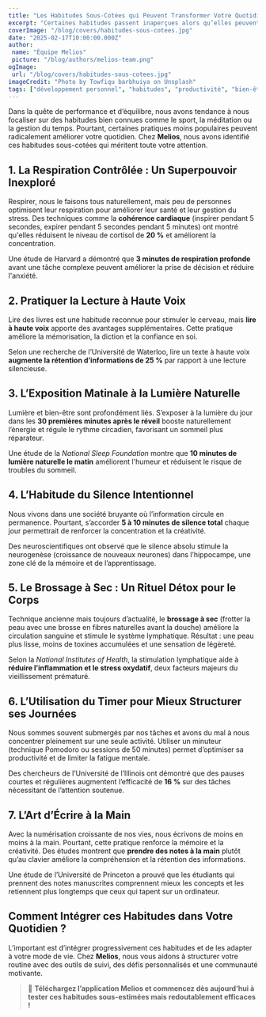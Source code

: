 ```yaml
---
title: "Les Habitudes Sous-Cotées qui Peuvent Transformer Votre Quotidien"
excerpt: "Certaines habitudes passent inaperçues alors qu’elles peuvent avoir un impact profond sur votre bien-être, votre productivité et votre équilibre mental. Découvrez ces routines souvent sous-estimées mais redoutablement efficaces."
coverImage: "/blog/covers/habitudes-sous-cotees.jpg"
date: "2025-02-17T10:00:00.000Z"
author:
 name: "Équipe Melios"
 picture: "/blog/authors/melios-team.png"
ogImage:
 url: "/blog/covers/habitudes-sous-cotees.jpg"
imageCredit: "Photo by Towfiqu barbhuiya on Unsplash"
tags: ["développement personnel", "habitudes", "productivité", "bien-être"]
---
```


Dans la quête de performance et d’équilibre, nous avons tendance à nous focaliser sur des habitudes bien connues comme le sport, la méditation ou la gestion du temps. Pourtant, certaines pratiques moins populaires peuvent radicalement améliorer votre quotidien. Chez **Melios**, nous avons identifié ces habitudes sous-cotées qui méritent toute votre attention.

## 1. La Respiration Contrôlée : Un Superpouvoir Inexploré

Respirer, nous le faisons tous naturellement, mais peu de personnes optimisent leur respiration pour améliorer leur santé et leur gestion du stress. Des techniques comme la **cohérence cardiaque** (inspirer pendant 5 secondes, expirer pendant 5 secondes pendant 5 minutes) ont montré qu'elles réduisent le niveau de cortisol de **20 %** et améliorent la concentration.

Une étude de Harvard a démontré que **3 minutes de respiration profonde** avant une tâche complexe peuvent améliorer la prise de décision et réduire l'anxiété.

## 2. Pratiquer la Lecture à Haute Voix

Lire des livres est une habitude reconnue pour stimuler le cerveau, mais **lire à haute voix** apporte des avantages supplémentaires. Cette pratique améliore la mémorisation, la diction et la confiance en soi.

Selon une recherche de l’Université de Waterloo, lire un texte à haute voix **augmente la rétention d’informations de 25 %** par rapport à une lecture silencieuse.

## 3. L’Exposition Matinale à la Lumière Naturelle

Lumière et bien-être sont profondément liés. S’exposer à la lumière du jour dans les **30 premières minutes après le réveil** booste naturellement l’énergie et régule le rythme circadien, favorisant un sommeil plus réparateur.

Une étude de la _National Sleep Foundation_ montre que **10 minutes de lumière naturelle le matin** améliorent l'humeur et réduisent le risque de troubles du sommeil.

## 4. L’Habitude du Silence Intentionnel

Nous vivons dans une société bruyante où l’information circule en permanence. Pourtant, s’accorder **5 à 10 minutes de silence total** chaque jour permettrait de renforcer la concentration et la créativité.

Des neuroscientifiques ont observé que le silence absolu stimule la neurogenèse (croissance de nouveaux neurones) dans l’hippocampe, une zone clé de la mémoire et de l’apprentissage.

## 5. Le Brossage à Sec : Un Rituel Détox pour le Corps

Technique ancienne mais toujours d’actualité, le **brossage à sec** (frotter la peau avec une brosse en fibres naturelles avant la douche) améliore la circulation sanguine et stimule le système lymphatique. Résultat : une peau plus lisse, moins de toxines accumulées et une sensation de légèreté.

Selon la _National Institutes of Health_, la stimulation lymphatique aide à **réduire l’inflammation et le stress oxydatif**, deux facteurs majeurs du vieillissement prématuré.

## 6. L’Utilisation du Timer pour Mieux Structurer ses Journées

Nous sommes souvent submergés par nos tâches et avons du mal à nous concentrer pleinement sur une seule activité. Utiliser un minuteur (technique Pomodoro ou sessions de 50 minutes) permet d’optimiser sa productivité et de limiter la fatigue mentale.

Des chercheurs de l’Université de l’Illinois ont démontré que des pauses courtes et régulières augmentent l’efficacité de **16 %** sur des tâches nécessitant de l’attention soutenue.

## 7. L’Art d’Écrire à la Main

Avec la numérisation croissante de nos vies, nous écrivons de moins en moins à la main. Pourtant, cette pratique renforce la mémoire et la créativité. Des études montrent que **prendre des notes à la main** plutôt qu’au clavier améliore la compréhension et la rétention des informations.

Une étude de l’Université de Princeton a prouvé que les étudiants qui prennent des notes manuscrites comprennent mieux les concepts et les retiennent plus longtemps que ceux qui tapent sur un ordinateur.

## Comment Intégrer ces Habitudes dans Votre Quotidien ?

L’important est d’intégrer progressivement ces habitudes et de les adapter à votre mode de vie. Chez **Melios**, nous vous aidons à structurer votre routine avec des outils de suivi, des défis personnalisés et une communauté motivante.

> 🚀 **Téléchargez l’application Melios et commencez dès aujourd’hui à tester ces habitudes sous-estimées mais redoutablement efficaces !**
